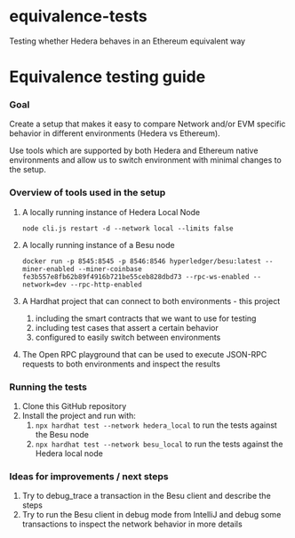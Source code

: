 # equivalence-tests
Testing whether Hedera behaves in an Ethereum equivalent way

# Equivalence testing guide

### Goal

Create a setup that makes it easy to compare Network and/or EVM specific behavior in different environments (Hedera vs Ethereum). 

Use tools which are supported by both Hedera and Ethereum native environments and allow us to switch environment with minimal changes to the setup.

### Overview of tools used in the setup

1. A locally running instance of Hedera Local Node
    
    ```
    node cli.js restart -d --network local --limits false
    ```
    
2. A locally running instance of a Besu node
    
    ```
    docker run -p 8545:8545 -p 8546:8546 hyperledger/besu:latest --miner-enabled --miner-coinbase fe3b557e8fb62b89f4916b721be55ceb828dbd73 --rpc-ws-enabled --network=dev --rpc-http-enabled
    ```
    
3. A Hardhat project that can connect to both environments - this project
    1. including the smart contracts that we want to use for testing
    2. including test cases that assert a certain behavior 
    3. configured to easily switch between environments
4. The Open RPC playground that can be used to execute JSON-RPC requests to both environments and inspect the results

### Running the tests

1. Clone this GitHub repository 
2. Install the project and run with:
    1. `npx hardhat test --network hedera_local` to run the tests against the Besu node
    2. `npx hardhat test --network besu_local` to run the tests against the Hedera local node

### Ideas for improvements / next steps

1. Try to debug_trace a transaction in the Besu client and describe the steps
2. Try to run the Besu client in debug mode from IntelliJ and debug some transactions to inspect the network behavior in more details

